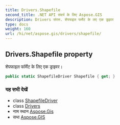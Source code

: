 ```yaml
---
title: Drivers.Shapefile
second_title: .NET API संदर्भ के लिए Aspose.GIS
description: Drivers संपत्त. शेपफइल फर्मेट के लए एक ड्रइवर
type: docs
weight: 160
url: /hi/net/aspose.gis/drivers/shapefile/
---
```

## Drivers.Shapefile property

शेपफाइल फॉर्मेट के लिए एक ड्राइवर।

```csharp
public static ShapefileDriver Shapefile { get; }
```

### यह सभी देखें

* class [ShapefileDriver](../../../aspose.gis.formats.shapefile/shapefiledriver/)
* class [Drivers](../)
* नाम स्थान [Aspose.Gis](../../drivers/)
* सभा [Aspose.GIS](../../../)


